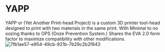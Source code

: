 # YAPP
YAPP or (Yet Another Print-head Project) is a custom 3D printer tool-head designed to print with two materials in the same print. With Minimal to no oozing thanks to OPS (Ooze Prevention System.) Shares the EVA 2.0 form factor to maximize compatibility with other modifications.
![7fb1ae57-e954-49cb-921b-7b29c2b2f843](https://user-images.githubusercontent.com/132520137/236581941-78c31048-9270-4326-a1e4-86520565557b.PNG)
